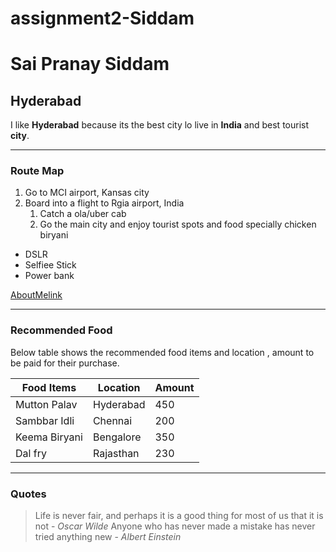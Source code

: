 # assignment2-Siddam
# Sai Pranay Siddam
## Hyderabad
I like **Hyderabad** because its the best city lo live in **India** and best tourist **city**.

---

### Route Map

1. Go to MCI airport, Kansas city
2. Board into a flight to Rgia airport, India     
    1. Catch a ola/uber cab   
    2. Go the main city and enjoy tourist spots and food specially chicken biryani
* DSLR
* Selfiee Stick
* Power bank

[AboutMelink](AboutMe.md)

---
### Recommended Food

Below table shows the recommended food items and location , amount to be paid for their purchase.

|  Food Items    |    Location      |     Amount     |
|   ------       |    --------      |    --------    |
| Mutton Palav   |   Hyderabad      |      450       |
| Sambbar Idli   |   Chennai        |      200       |
| Keema Biryani  |   Bengalore      |      350       |
| Dal fry        |   Rajasthan      |      230       |

---

### Quotes

> Life is never fair, and perhaps it is a good thing for most of us that it is not - *Oscar Wilde*
> Anyone who has never made a mistake has never tried anything new - *Albert Einstein*



